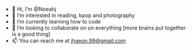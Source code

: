 - 👋 Hi, I’m @Noeahj
- 👀 I’m interested in  reading, kpop and photography
- 🌱 I’m currently learning how to code
- 💞️ I’m looking to collaborate on on everything [more brains put together is a good thing]
- 📫 You can reach me at jhaeon.99@gmail.com

<!---
Noeahj/Noeahj is a ✨ special ✨ repository because its `README.md` (this file) appears on your GitHub profile.
You can click the Preview link to take a look at your changes.
--->
